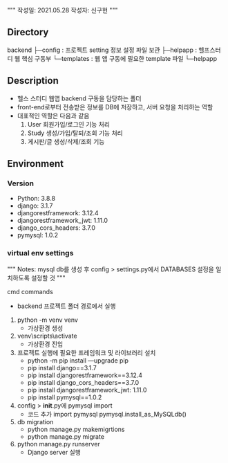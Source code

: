 """
작성일: 2021.05.28
작성자: 신구현
"""

## Directory
backend
├─config : 프로젝트 setting 정보 설정 파일 보관
├─helpapp : 헬프스터디 웹 핵심 구동부
└─templates : 웹 앱 구동에 필요한 template 파일
  └─helpapp

## Description
- 헬스 스터디 웹앱 backend 구동을 담당하는 폴더
- front-end로부터 전송받은 정보를 DB에 저장하고, 서버 요청을 처리하는 역할
- 대표적인 역할은 다음과 같음
    1. User 회원가입/로그인 기능 처리
    2. Study 생성/가입/탈퇴/조회 기능 처리
    3. 게시판/글 생성/삭제/조회 기능
 
## Environment
### Version
- Python: 3.8.8
- django: 3.1.7
- djangorestframework: 3.12.4
- djangorestframework_jwt: 1.11.0
- django_cors_headers: 3.7.0
- pymysql: 1.0.2

### virtual env settings
"""
    Notes: mysql db를 생성 후 config > settings.py에서 DATABASES 설정을 일치하도록 설정할 것
"""

cmd commands
- backend 프로젝트 폴더 경로에서 실행
1. python -m venv venv
    - 가상환경 생성
2. venv\scripts\activate
    - 가상환경 진입
3. 프로젝트 실행에 필요한 프레임워크 및 라이브러리 설치
    - python -m pip install —upgrade pip
    - pip install django==3.1.7
    - pip install djangorestframework==3.12.4
    - pip install django_cors_headers==3.7.0
    - pip install djangorestframework_jwt: 1.11.0
    - pip install pymysql==1.0.2
4. config > __init__.py에 pymysql import
    - 코드 추가
        import pymysql
        pymysql.install_as_MySQLdb()
5. db migration
    - python manage.py makemigrtions
    - python manage.py migrate
6. python manage.py runserver
    - Django server 실행
